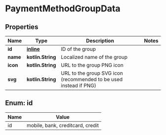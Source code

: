 
# PaymentMethodGroupData

## Properties
Name | Type | Description | Notes
------------ | ------------- | ------------- | -------------
**id** | [**inline**](#Id) | ID of the group | 
**name** | **kotlin.String** | Localized name of the group | 
**icon** | **kotlin.String** | URL to the group PNG icon | 
**svg** | **kotlin.String** | URL to the group SVG icon (recommended to be used instead if PNG) | 


<a id="Id"></a>
## Enum: id
Name | Value
---- | -----
id | mobile, bank, creditcard, credit




